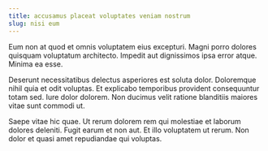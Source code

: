 ```yaml
---
title: accusamus placeat voluptates veniam nostrum
slug: nisi eum
---
```


Eum non at quod et omnis voluptatem eius excepturi. Magni porro dolores quisquam voluptatum architecto. Impedit aut dignissimos ipsa error atque. Minima ea esse.

Deserunt necessitatibus delectus asperiores est soluta dolor. Doloremque nihil quia et odit voluptas. Et explicabo temporibus provident consequuntur totam sed. Iure dolor dolorem. Non ducimus velit ratione blanditiis maiores vitae sunt commodi ut.

Saepe vitae hic quae. Ut rerum dolorem rem qui molestiae et laborum dolores deleniti. Fugit earum et non aut. Et illo voluptatem ut rerum. Non dolor et quasi amet repudiandae qui voluptas.
